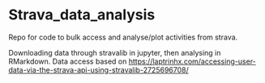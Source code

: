 # Strava_data_analysis
Repo for code to bulk access and analyse/plot activities from strava.

Downloading data through stravalib in jupyter, then analysing in RMarkdown.
Data access based on https://laptrinhx.com/accessing-user-data-via-the-strava-api-using-stravalib-2725696708/ 
